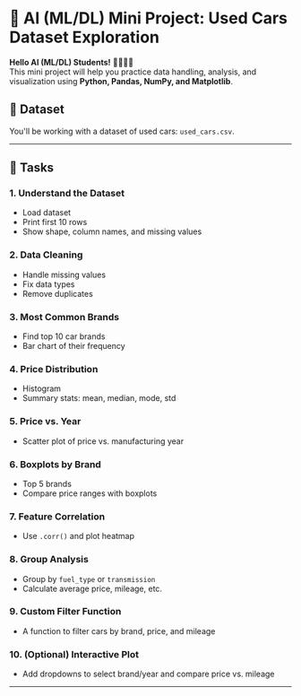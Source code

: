 # 🚗 AI (ML/DL) Mini Project: Used Cars Dataset Exploration

**Hello AI (ML/DL) Students!** 👩‍💻👨‍💻  
This mini project will help you practice data handling, analysis, and visualization using **Python, Pandas, NumPy, and Matplotlib**.

## 📁 Dataset
You'll be working with a dataset of used cars: `used_cars.csv`.

---

## 🧠 Tasks

### 1. Understand the Dataset
- Load dataset
- Print first 10 rows
- Show shape, column names, and missing values

### 2. Data Cleaning
- Handle missing values
- Fix data types
- Remove duplicates

### 3. Most Common Brands
- Find top 10 car brands
- Bar chart of their frequency

### 4. Price Distribution
- Histogram
- Summary stats: mean, median, mode, std

### 5. Price vs. Year
- Scatter plot of price vs. manufacturing year

### 6. Boxplots by Brand
- Top 5 brands
- Compare price ranges with boxplots

### 7. Feature Correlation
- Use `.corr()` and plot heatmap

### 8. Group Analysis
- Group by `fuel_type` or `transmission`
- Calculate average price, mileage, etc.

### 9. Custom Filter Function
- A function to filter cars by brand, price, and mileage

### 10. (Optional) Interactive Plot
- Add dropdowns to select brand/year and compare price vs. mileage

---
